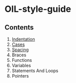 # OIL-style-guide

## Contents

1. [Indentation](https://github.com/OIL-language/OIL-style-guide/blob/main/chapters/Indentation.md)
2. [Cases](https://github.com/OIL-language/OIL-style-guide/blob/main/chapters/Cases.md)
3. [Spacing](https://github.com/OIL-language/OIL-style-guide/blob/main/chapters/Spacing.md)
4. Braces
5. Functions
6. Variables
7. Statements And Loops
8. Pointers
